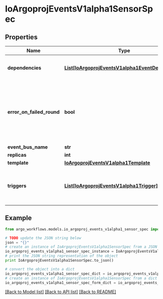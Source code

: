 # IoArgoprojEventsV1alpha1SensorSpec


## Properties

Name | Type | Description | Notes
------------ | ------------- | ------------- | -------------
**dependencies** | [**List[IoArgoprojEventsV1alpha1EventDependency]**](IoArgoprojEventsV1alpha1EventDependency.md) | Dependencies is a list of the events that this sensor is dependent on. | [optional] 
**error_on_failed_round** | **bool** | ErrorOnFailedRound if set to true, marks sensor state as &#x60;error&#x60; if the previous trigger round fails. Once sensor state is set to &#x60;error&#x60;, no further triggers will be processed. | [optional] 
**event_bus_name** | **str** |  | [optional] 
**replicas** | **int** |  | [optional] 
**template** | [**IoArgoprojEventsV1alpha1Template**](IoArgoprojEventsV1alpha1Template.md) |  | [optional] 
**triggers** | [**List[IoArgoprojEventsV1alpha1Trigger]**](IoArgoprojEventsV1alpha1Trigger.md) | Triggers is a list of the things that this sensor evokes. These are the outputs from this sensor. | [optional] 

## Example

```python
from argo_workflows.models.io_argoproj_events_v1alpha1_sensor_spec import IoArgoprojEventsV1alpha1SensorSpec

# TODO update the JSON string below
json = "{}"
# create an instance of IoArgoprojEventsV1alpha1SensorSpec from a JSON string
io_argoproj_events_v1alpha1_sensor_spec_instance = IoArgoprojEventsV1alpha1SensorSpec.from_json(json)
# print the JSON string representation of the object
print IoArgoprojEventsV1alpha1SensorSpec.to_json()

# convert the object into a dict
io_argoproj_events_v1alpha1_sensor_spec_dict = io_argoproj_events_v1alpha1_sensor_spec_instance.to_dict()
# create an instance of IoArgoprojEventsV1alpha1SensorSpec from a dict
io_argoproj_events_v1alpha1_sensor_spec_form_dict = io_argoproj_events_v1alpha1_sensor_spec.from_dict(io_argoproj_events_v1alpha1_sensor_spec_dict)
```
[[Back to Model list]](../README.md#documentation-for-models) [[Back to API list]](../README.md#documentation-for-api-endpoints) [[Back to README]](../README.md)



